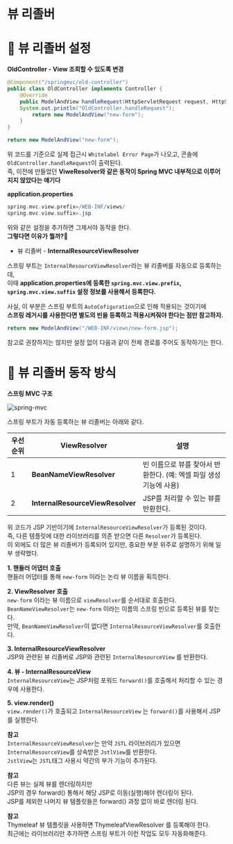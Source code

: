 뷰 리졸버
===========  
# 📗 뷰 리졸버 설정   
**OldController - View 조회할 수 있도록 변경**   
```java
@Component("/springmvc/old-controller")
public class OldController implements Controller {
    @Override
    public ModelAndView handleRequest(HttpServletRequest request, HttpServletResponse response) throws Exception {
    System.out.println("OldController.handleRequest");
        return new ModelAndView("new-form");
    }
}
```
```java
return new ModelAndView("new-form");
```
위 코드를 기준으로 실제 접근시 `Whitelabel Error Page`가 나오고, 콘솔에 `OldController.handleRequest`이 출력된다.                   
즉, 이전에 만들었던 **ViweResolver와 같은 동작이 Spring MVC 내부적으로 이루어지지 않았다는 얘기다**               
            
**application.properties**         
```gradle
spring.mvc.view.prefix=/WEB-INF/views/
spring.mvc.view.suffix=.jsp
```       
  
위와 같은 설정을 추가하면 그제서야 동작을 한다.          
**그렇다면 이유가 뭘까?🤔**              
          
* 뷰 리졸버 - **InternalResourceViewResolver**              
       
스프링 부트는 `InternalResourceViewResolver`라는 뷰 리졸버를 자동으로 등록하는데,                            
이때 **application.properties에 등록한 `spring.mvc.view.prefix`, `spring.mvc.view.suffix` 설정 정보를 사용해서 등록한다.**              
                
사실, 이 부분은 스프링 부트의 `AutoCofiguration`으로 인해 적용되는 것이기에             
**스프링 레거시를 사용한다면 별도의 빈을 등록하고 적용시켜줘야 한다는 점만 참고하자.**           

```java
return new ModelAndView("/WEB-INF/views/new-form.jsp");
```    
참고로 권장하지는 않지만 설정 없이 다음과 같이 전체 경로를 주어도 동작하기는 한다.

# 📙 뷰 리졸버 동작 방식
**스프링 MVC 구조**                 
           
![spring-mvc](https://user-images.githubusercontent.com/50267433/127362651-fcf4a7ea-df62-4aef-a134-9317cc5e1ec0.PNG)

스프링 부트가 자동 등록하는 뷰 리졸버는 아래와 같다.         
           
|우선 순위|ViewResolver|설명|     
|---------|------------|----|    
|1|**BeanNameViewResolver**|빈 이름으로 뷰를 찾아서 반환한다. (예: 엑셀 파일 생성 기능에 사용)|    
|2|**InternalResourceViewResolver**|JSP를 처리할 수 있는 뷰를 반환한다.|   
  
위 코드가 JSP 기반이기에 `InternalResourceViewResolver`가 등록된 것이다.        
즉, 다른 템플릿에 대한 라이브러리를 의존 받으면 다른 `Resolver`가 등록된다.             
이 외에도 더 많은 뷰 리졸버가 등록되어 있지만, 중요한 부분 위주로 설명하기 위해 일부 생략했다.          
               
**1. 핸들러 어댑터 호출**               
  핸들러 어댑터를 통해 `new-form` 이라는 논리 뷰 이름을 획득한다.                                     
  
**2. ViewResolver 호출**                
  `new-form` 이라는 뷰 이름으로 `viewResolver`를 순서대로 호출한다.               
  `BeanNameViewResolver`는 `new-form` 이라는 이름의 스프링 빈으로 등록된 뷰를 찾는다.                     
  만약, `BeanNameViewResolver`이 없다면 `InternalResourceViewResolver`를 호출한다.                        
  
**3. InternalResourceViewResolver**             
  JSP와 관련된 뷰 리졸버로 JSP와 관련된 `InternalResourceView` 를 반환한다.                 
     
**4. 뷰 - InternalResourceView**         
  `InternalResourceView`는 JSP처럼 포워드 `forward()`를 호출해서 처리할 수 있는 경우에 사용한다.       
    
**5. view.render()**    
  `view.render()`가 호출되고 `InternalResourceView` 는 `forward()`를 사용해서 JSP를 실행한다.                      
                                                                        
**참고**                 
`InternalResourceViewResolver`는 만약 `JSTL` 라이브러리가 있으면            
`InternalResourceView`를 상속받은 `JstlView`를 반환한다.                          
`JstlView`는 `JSTL`태그 사용시 약간의 부가 기능이 추가된다.             
        
**참고**       
다른 뷰는 실제 뷰를 렌더링하지만        
JSP의 경우 forward() 통해서 해당 JSP로 이동(실행)해야 렌더링이 된다.                   
JSP를 제외한 나머지 뷰 템플릿들은 forward() 과정 없이 바로 렌더링 된다.                   
                 
**참고**       
Thymeleaf 뷰 템플릿을 사용하면 ThymeleafViewResolver 를 등록해야 한다.             
최근에는 라이브러리만 추가하면 스프링 부트가 이런 작업도 모두 자동화해준다.            
  
